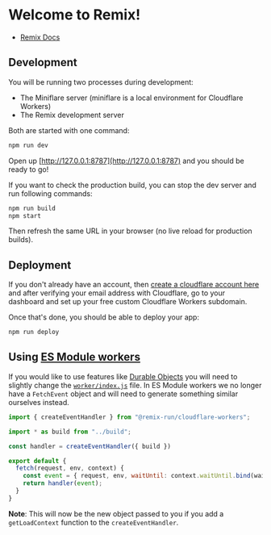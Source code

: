 # Welcome to Remix!

- [Remix Docs](https://remix.run/docs)

## Development

You will be running two processes during development:

- The Miniflare server (miniflare is a local environment for Cloudflare Workers)
- The Remix development server

Both are started with one command:

```sh
npm run dev
```

Open up [http://127.0.0.1:8787](http://127.0.0.1:8787) and you should be ready to go!

If you want to check the production build, you can stop the dev server and run following commands:

```sh
npm run build
npm start
```

Then refresh the same URL in your browser (no live reload for production builds).

## Deployment

If you don't already have an account, then [create a cloudflare account here](https://dash.cloudflare.com/sign-up) and after verifying your email address with Cloudflare, go to your dashboard and set up your free custom Cloudflare Workers subdomain.

Once that's done, you should be able to deploy your app:

```sh
npm run deploy
```

## Using [ES Module workers](https://blog.cloudflare.com/workers-javascript-modules/)

If you would like to use features like [Durable
Objects](https://developers.cloudflare.com/workers/learning/using-durable-objects)
you will need to slightly change the [`worker/index.js`](./worker/index.js)
file. In ES Module workers we no longer have a `FetchEvent` object and will
need to generate something similar ourselves instead.

```js
import { createEventHandler } from "@remix-run/cloudflare-workers";

import * as build from "../build";

const handler = createEventHandler({ build })

export default {
  fetch(request, env, context) {
    const event = { request, env, waitUntil: context.waitUntil.bind(waitUntil) };
    return handler(event);
  }
}
```

**Note**: This will now be the new object passed to you if you add
a `getLoadContext` function to the `createEventHandler`.

